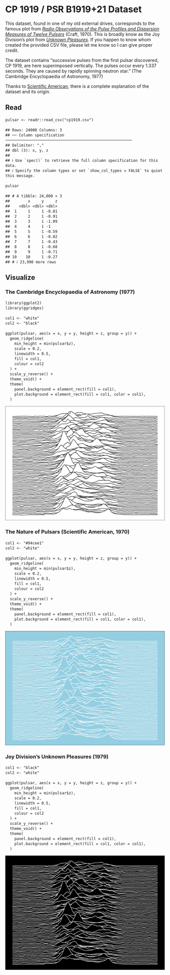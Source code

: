 CP 1919 / PSR B1919+21 Dataset
==============================

This dataset, found in one of my old external drives, corresponds to the
famous plot from [*Radio Observations of the Pulse Profiles and
Dispersion Measures of Twelve
Pulsars*](https://www.proquest.com/docview/302499144/abstract?sourcetype=Dissertations%20&%20Theses)
(Craft, 1970). This is broadly know as the Joy Division’s plot from
[*Unknown Pleasures*](https://en.wikipedia.org/wiki/Unknown_Pleasures).
If you happen to know whom created the provided CSV file, please let me
know so I can give proper credit.

The dataset contains “successive pulses from the first pulsar
discovered, CP 1919, are here superimposed vertically. The pulses occur
every 1.337 seconds. They are caused by rapidly spinning neutron star.”
(The Cambridge Encyclopaedia of Astronomy, 1977)

Thanks to [Scientific
American](https://www.scientificamerican.com/blog/sa-visual/pop-culture-pulsar-origin-story-of-joy-division-s-unknown-pleasures-album-cover-video/),
there is a complete explanation of the dataset and its origin.

Read
----

    pulsar <- readr::read_csv("cp1919.csv")

    ## Rows: 24000 Columns: 3
    ## ── Column specification ────────────────────────────────────────────────────────
    ## Delimiter: ","
    ## dbl (3): x, y, z
    ## 
    ## ℹ Use `spec()` to retrieve the full column specification for this data.
    ## ℹ Specify the column types or set `show_col_types = FALSE` to quiet this message.

    pulsar

    ## # A tibble: 24,000 × 3
    ##        x     y     z
    ##    <dbl> <dbl> <dbl>
    ##  1     1     1 -0.81
    ##  2     2     1 -0.91
    ##  3     3     1 -1.09
    ##  4     4     1 -1   
    ##  5     5     1 -0.59
    ##  6     6     1 -0.82
    ##  7     7     1 -0.43
    ##  8     8     1 -0.68
    ##  9     9     1 -0.71
    ## 10    10     1 -0.27
    ## # ℹ 23,990 more rows

Visualize
---------

### The Cambridge Encyclopaedia of Astronomy (1977)

    library(ggplot2)
    library(ggridges)

    col1 <- "white"
    col2 <- "black"

    ggplot(pulsar, aes(x = x, y = y, height = z, group = y)) +
      geom_ridgeline(
        min_height = min(pulsar$z),
        scale = 0.2,
        linewidth = 0.5,
        fill = col1,
        colour = col2
      ) +
      scale_y_reverse() +
      theme_void() +
      theme(
        panel.background = element_rect(fill = col1),
        plot.background = element_rect(fill = col1, color = col1),
      )

![](README_files/figure-markdown_strict/plot1-1.png)

### The Nature of Pulsars (Scientific American, 1970)

    col1 <- "#94cee1"
    col2 <- "white"

    ggplot(pulsar, aes(x = x, y = y, height = z, group = y)) +
      geom_ridgeline(
        min_height = min(pulsar$z),
        scale = 0.2,
        linewidth = 0.5,
        fill = col1,
        colour = col2
      ) +
      scale_y_reverse() +
      theme_void() +
      theme(
        panel.background = element_rect(fill = col1),
        plot.background = element_rect(fill = col1, color = col1),
      )

![](README_files/figure-markdown_strict/plot2-1.png)

### Joy Division’s Unknown Pleasures (1979)

    col1 <- "black"
    col2 <- "white"

    ggplot(pulsar, aes(x = x, y = y, height = z, group = y)) +
      geom_ridgeline(
        min_height = min(pulsar$z),
        scale = 0.2,
        linewidth = 0.5,
        fill = col1,
        colour = col2
      ) +
      scale_y_reverse() +
      theme_void() +
      theme(
        panel.background = element_rect(fill = col1),
        plot.background = element_rect(fill = col1, color = col1),
      )

![](README_files/figure-markdown_strict/plot3-1.png)
